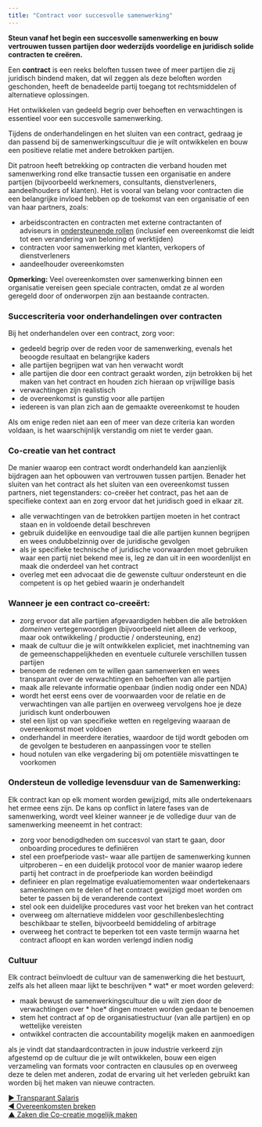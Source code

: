```yaml
---
title: "Contract voor succesvolle samenwerking"
---
```



**Steun vanaf het begin een succesvolle samenwerking en bouw vertrouwen tussen partijen door wederzijds voordelige en juridisch solide contracten te creëren.**

Een **contract** is een reeks beloften tussen twee of meer partijen die zij juridisch bindend maken, dat wil zeggen als deze beloften worden geschonden, heeft de benadeelde partij toegang tot rechtsmiddelen of alternatieve oplossingen.

Het ontwikkelen van gedeeld begrip over behoeften en verwachtingen is essentieel voor een succesvolle samenwerking.

Tijdens de onderhandelingen en het sluiten van een contract, gedraag je dan passend bij de samenwerkingscultuur die je wilt ontwikkelen en bouw een positieve relatie met andere betrokken partijen.

Dit patroon heeft betrekking op contracten die verband houden met samenwerking rond elke transactie tussen een organisatie en andere partijen (bijvoorbeeld werknemers, consultants, dienstverleners, aandeelhouders of klanten). Het is vooral van belang voor contracten die een belangrijke invloed hebben op de toekomst van een organisatie of een van haar partners, zoals:

- arbeidscontracten en contracten met externe contractanten of adviseurs in [ondersteunende rollen](support-role.html) (inclusief een overeenkomst die leidt tot een verandering van beloning of werktijden)
- contracten voor samenwerking met klanten, verkopers of dienstverleners
- aandeelhouder overeenkomsten

**Opmerking:** Veel overeenkomsten over samenwerking binnen een organisatie vereisen geen speciale contracten, omdat ze al worden geregeld door of onderworpen zijn aan bestaande contracten.

### Succescriteria voor onderhandelingen over contracten

Bij het onderhandelen over een contract, zorg voor:

- gedeeld begrip over de reden voor de samenwerking, evenals het beoogde resultaat en belangrijke kaders
- alle partijen begrijpen wat van hen verwacht wordt
- alle partijen die door een contract geraakt worden, zijn betrokken bij het maken van het contract en houden zich hieraan op vrijwillige basis
- verwachtingen zijn realistisch
- de overeenkomst is gunstig voor alle partijen
- iedereen is van plan zich aan de gemaakte overeenkomst te houden

Als om enige reden niet aan een of meer van deze criteria kan worden voldaan, is het waarschijnlijk verstandig om niet te verder gaan.

### Co-creatie van het contract

De manier waarop een contract wordt onderhandeld kan aanzienlijk bijdragen aan het opbouwen van vertrouwen tussen partijen. Benader het sluiten van het contract als het sluiten van een overeenkomst tussen partners, niet tegenstanders: co-creëer het contract, pas het aan de specifieke context aan en zorg ervoor dat het juridisch goed in elkaar zit.

- alle verwachtingen van de betrokken partijen moeten in het contract staan en in voldoende detail beschreven
- gebruik duidelijke en eenvoudige taal die alle partijen kunnen begrijpen en wees ondubbelzinnig over de juridische gevolgen
- als je specifieke technische of juridische voorwaarden moet gebruiken waar een partij niet bekend mee is, leg ze dan uit in een woordenlijst en maak die onderdeel van het contract
- overleg met een advocaat die de gewenste cultuur ondersteunt en die competent is op het gebied waarin je onderhandelt

### Wanneer je een contract co-creeërt:

- zorg ervoor dat alle partijen afgevaardigden hebben die alle betrokken <dfn data-info="Domein: Een afgebakend gebied van invloed, activiteit en besluitvorming binnen een organisatie.">domeinen</dfn> vertegenwoordigen (bijvoorbeeld niet alleen de verkoop, maar ook ontwikkeling / productie / ondersteuning, enz)
- maak de cultuur die je wilt ontwikkelen expliciet, met inachtneming van de gemeenschappelijkheden en eventuele culturele verschillen tussen partijen
- benoem de redenen om te willen gaan samenwerken en wees transparant over de verwachtingen en behoeften van alle partijen
- maak alle relevante informatie openbaar (indien nodig onder een NDA)
- wordt het eerst eens over de voorwaarden voor de relatie en de verwachtingen van alle partijen en overweeg vervolgens hoe je deze juridisch kunt onderbouwen
- stel een lijst op van specifieke wetten en regelgeving waaraan de overeenkomst moet voldoen
- onderhandel in meerdere iteraties, waardoor de tijd wordt geboden om de gevolgen te bestuderen en aanpassingen voor te stellen
- houd notulen van elke vergadering bij om potentiële misvattingen te voorkomen

### Ondersteun de volledige levensduur van de Samenwerking:

Elk contract kan op elk moment worden gewijzigd, mits alle ondertekenaars het ermee eens zijn. De kans op conflict in latere fases van de samenwerking, wordt veel kleiner wanneer je de volledige duur van de samenwerking meeneemt in het contract:

- zorg voor benodigdheden om succesvol van start te gaan, door onboarding procedures te definiëren
- stel een proefperiode vast– waar alle partijen de samenwerking kunnen uitproberen – en een duidelijk protocol voor de manier waarop iedere partij het contract in de proefperiode kan worden beëindigd
- definieer en plan regelmatige evaluatiemomenten waar ondertekenaars samenkomen om te delen of het contract gewijzigd moet worden om beter te passen bij de veranderende context
- stel ook een duidelijke procedures vast voor het breken van het contract
- overweeg om alternatieve middelen voor geschillenbeslechting beschikbaar te stellen, bijvoorbeeld bemiddeling of arbitrage
- overweeg het contract te beperken tot een vaste termijn waarna het contract afloopt en kan worden verlengd indien nodig

### Cultuur

Elk contract beïnvloedt de cultuur van de samenwerking die het bestuurt, zelfs als het alleen maar lijkt te beschrijven * wat* er moet worden geleverd:

- maak bewust de samenwerkingscultuur die u wilt zien door de verwachtingen over * hoe* dingen moeten worden gedaan te benoemen 
- stem het contract af op de organisatiestructuur (van alle partijen) en op wettelijke vereisten
- ontwikkel contracten die accountability mogelijk maken en aanmoedigen

als je vindt dat standaardcontracten in jouw industrie verkeerd zijn afgestemd op de cultuur die je wilt ontwikkelen, bouw een eigen verzameling van formats voor contracten en clausules op en overweeg deze te delen met anderen, zodat de ervaring uit het verleden gebruikt kan worden bij het maken van nieuwe contracten.

[&#9654; Transparant Salaris](transparent-salary.html)<br/>[&#9664; Overeenkomsten breken](breaking-agreements.html)<br/>[&#9650; Zaken die Co-creatie mogelijk maken](enablers-of-collaboration.html)

